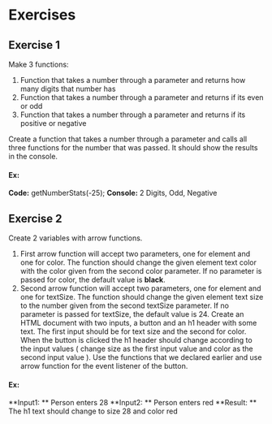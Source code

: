 # Exercises

## Exercise 1

Make 3 functions:

1. Function that takes a number through a parameter and returns how many digits that number has
2. Function that takes a number through a parameter and returns if its even or odd
3. Function that takes a number through a parameter and returns if its positive or negative

Create a function that takes a number through a parameter and calls all three functions for the number that was passed.
It should show the results in the console.

#### Ex:

**Code:** getNumberStats(-25);
**Console:** 2 Digits, Odd, Negative
 
## Exercise 2

Create 2 variables with arrow functions.

1. First arrow function will accept two parameters, one for element and one for color. The function should change the
   given element text color with the color given from the second color parameter. If no parameter is passed for color,
   the default value is **black**.
2. Second arrow function will accept two parameters, one for element and one for textSize. The function should change
   the given element text size to the number given from the second textSize parameter. If no parameter is passed for
   textSize, the default value is 24.
Create an HTML document with two inputs, a button and an h1 header with some text. The first input should be for text
size and the second for color. When the button is clicked the h1 header should change according to the input values (
change size as the first input value and color as the second input value ). Use the functions that we declared earlier and use arrow function for the event listener of the button.

#### Ex:

**Input1: ** Person enters 28
**Input2: ** Person enters red
**Result: ** The h1 text should change to size 28 and color red
